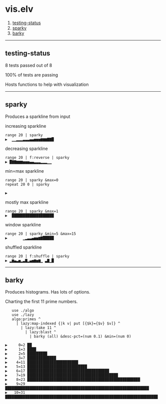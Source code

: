 # vis.elv
1. [testing-status](#testing-status)
2. [sparky](#sparky)
3. [barky](#barky)
***
## testing-status
8 tests passed out of 8

100% of tests are passing

 
Hosts functions to help with visualization
***
## sparky
 
Produces a sparkline from input
 
increasing sparkline
```elvish
range 20 | sparky
▶  ▁▁▂▂▂▃▃▃▄▄▅▅▅▆▆▆▇▇█
```
 
decreasing sparkline
```elvish
range 20 | f:reverse | sparky
▶ █▇▇▆▆▆▅▅▅▄▄▃▃▃▂▂▂▁▁ 
```
 
min=max sparkline
```elvish
range 20 | sparky &max=0
repeat 20 0 | sparky
```
```elvish
▶                    
```
 
mostly max sparkline
```elvish
range 20 | sparky &max=1
▶  ███████████████████
```
 
window sparkline
```elvish
range 20 | sparky &min=5 &max=15
▶       ▁▂▃▃▄▅▅▆▇█████
```
 
shuffled sparkline
```elvish
range 20 | f:shuffle | sparky
▶ ▂▆▄▃▅▂▃▇▂▄▅▆▅▆▁ ▃▇▁█
```
***
## barky
 
Produces histograms.  Has lots of options.
 
Charting the first 11 prime numbers.
```elvish
   use ./algo
   use ./lazy
   algo:primes ^
     | lazy:map-indexed {|k v| put [{$k}={$v} $v]} ^
       | lazy:take 11 ^
         | lazy:blast ^
           | barky (all) &desc-pct=(num 0.1) &min=(num 0)
           
▶     0=2 ██
▶     1=3 ████
▶     2=5 █████████
▶     3=7 █████████████
▶    4=11 ███████████████████████
▶    5=13 ███████████████████████████
▶    6=17 █████████████████████████████████████
▶    7=19 █████████████████████████████████████████
▶    8=23 ███████████████████████████████████████████████████
▶    9=29 █████████████████████████████████████████████████████████████████
▶   10=31 █████████████████████████████████████████████████████████████████████
```
